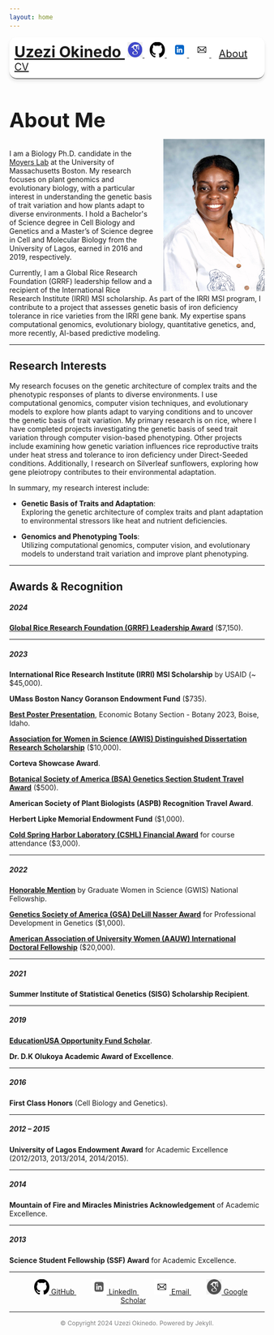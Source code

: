 ```yaml
---
layout: home
---
```


<!-- Top Navigation with Logo Links -->
<div style="background-color: white; padding: 10px; text-align: left; 
            border-bottom: 2px solid grey; border-radius: 15px; 
            box-shadow: 0 4px 6px rgba(0, 0, 0, 0.1);">
  <a href="https://uzezi93.github.io/uzezi-okinedo/" style="font-size: 30px; font-weight: bold;">Uzezi Okinedo
  </a>
  <a href="https://scholar.google.com/citations?user=LJ4IudYAAAAJ&hl=en" target="_blank" style="margin: 0 5px;">
    <img src="assets/googlescholar.jpeg" alt="Google Scholar" style="width: 30px; height: 30px;"/>
  </a>
  <a href="https://github.com/Uzezi93" target="_blank" style="margin: 0 5px;">
    <img src="assets/github.png" alt="GitHub" style="width: 30px; height: 30px;"/>
  </a>
  <a href="https://www.linkedin.com/in/uzezi-okinedo-978bb0110" target="_blank" style="margin: 0 5px;">
    <img src="assets/linked-in.png" alt="LinkedIn" style="width: 30px; height: 30px;"/>
  </a>
  <a href="mailto:Uzezi.Okinedo001@umb.edu" style="margin: 0 5px;">
    <img src="assets/email-logo.jpeg" alt="Email" style="width: 30px; height: 30px;"/>
  </a>
  <a href="https://uzezi93.github.io/uzezi-okinedo/" style="font-size: 20px; margin-left: 10px; margin-right: 10px;">About
  </a>
  <a href="assets/CV.pdf" style="font-size: 20px;">CV
  </a>
</div>


<h2 style="font-size: 40px;">About Me</h2>

<img src="assets/IMG_1496.jpeg" alt="My Photo" style="width: 200px; height: 300px; border-radius: 0; float: right; margin-left: 20px; margin-top: -20px;" />

I am a Biology Ph.D. candidate in the [Moyers Lab](https://www.brookmoyers.com) at the University of Massachusetts Boston. My research focuses on plant genomics and evolutionary biology, with a particular interest in understanding the genetic basis of trait variation and how plants adapt to diverse environments. I hold a Bachelor's of Science degree in Cell Biology and Genetics and a Master’s of Science degree in Cell and Molecular Biology from the University of Lagos, earned in 2016 and 2019, respectively.

Currently, I am a Global Rice Research Foundation (GRRF) leadership fellow and a recipient of the International Rice Research Institute (IRRI) MSI scholarship. As part of the IRRI MSI program, I contribute to a project that assesses genetic basis of iron deficiency tolerance in rice varieties from the IRRI gene bank. My expertise spans computational genomics, evolutionary biology, quantitative genetics, and, more recently, AI-based predictive modeling.

---

## Research Interests

My research focuses on the genetic architecture of complex traits and the phenotypic responses of plants to diverse environments. I use computational genomics, computer vision techniques, and evolutionary models to explore how plants adapt to varying conditions and to uncover the genetic basis of trait variation. My primary research is on rice, where I have completed projects investigating the genetic basis of seed trait variation through computer vision-based phenotyping. Other projects include examining how genetic variation influences rice reproductive traits under heat stress and tolerance to iron deficiency under Direct-Seeded conditions. Additionally, I research on Silverleaf sunflowers, exploring how gene pleiotropy contributes to their environmental adaptation.

In summary, my research interest include:

- **Genetic Basis of Traits and Adaptation**:  
  Exploring the genetic architecture of complex traits and plant adaptation to environmental stressors like heat and nutrient deficiencies.

- **Genomics and Phenotyping Tools**:  
  Utilizing computational genomics, computer vision, and evolutionary models to understand trait variation and improve plant phenotyping.

---

## Awards & Recognition

##### **2024** 
**[Global Rice Research Foundation (GRRF) Leadership Award](https://ricefound.org/award-winners/)** ($7,150).

---

##### **2023** 
**International Rice Research Institute (IRRI) MSI Scholarship** by USAID (~ $45,000).  

**UMass Boston Nancy Goranson Endowment Fund** ($735).  

**[Best Poster Presentation](https://botany.org/home/awards/annual-award-recipients/2023-award-recipients.html)**, Economic Botany Section - Botany 2023, Boise, Idaho.  

**[Association for Women in Science (AWIS) Distinguished Dissertation Research Scholarship](https://awis.org/scholarships/)** ($10,000).  

**Corteva Showcase Award**.  

**[Botanical Society of America (BSA) Genetics Section Student Travel Award](https://botany.org/home/awards/annual-award-recipients/2023-award-recipients.html)** ($500).  

**American Society of Plant Biologists (ASPB) Recognition Travel Award**.  

**Herbert Lipke Memorial Endowment Fund** ($1,000).  

**[Cold Spring Harbor Laboratory (CSHL) Financial Award](https://meetings.cshl.edu/alumni.aspx?course=C-PLAN&year=18)** for course attendance ($3,000).

---

##### **2022** 
**[Honorable Mention](https://www.gwis.org/page/past_fellowships)** by Graduate Women in Science (GWIS) National Fellowship.

**[Genetics Society of America (GSA) DeLill Nasser Award](https://genestogenomes.org/congratulations-to-the-spring-2022-delill-nasser-awardees/)** for Professional Development in Genetics ($1,000).

**[American Association of University Women (AAUW) International Doctoral Fellowship](https://www.aauw.org/fellowships_directory/#rid6616)** ($20,000).

---

##### **2021** 
**Summer Institute of Statistical Genetics (SISG) Scholarship Recipient**.

---

##### **2019** 
**[EducationUSA Opportunity Fund Scholar](https://thenationonlineng.net/u-s-opportunity-funds-scholars-share-experience/#google_vignette)**.

**Dr. D.K Olukoya Academic Award of Excellence**.

---

##### **2016** 
**First Class Honors** (Cell Biology and Genetics).

---

##### **2012 – 2015** 
**University of Lagos Endowment Award** for Academic Excellence (2012/2013, 2013/2014, 2014/2015).

---

##### **2014** 
**Mountain of Fire and Miracles Ministries Acknowledgement** of Academic Excellence.

---

##### **2013** 
**Science Student Fellowship (SSF) Award** for Academic Excellence.


---

<div style="text-align: center;">
  <a href="https://github.com/Uzezi93" target="_blank" style="margin: 0 15px;">
    <img src="assets/github.png" alt="GitHub" style="width: 30px; height: 30px; filter: grayscale(100%);"/>
    GitHub
  </a>
  <a href="https://www.linkedin.com/in/uzezi-okinedo-978bb0110" target="_blank" style="margin: 0 15px;">
    <img src="assets/linked-in.png" alt="LinkedIn" style="width: 30px; height: 30px; filter: grayscale(100%);"/>
    LinkedIn
  </a>
  <a href="mailto:Uzezi.Okinedo001@umb.edu" style="margin: 0 15px;">
    <img src="assets/email-logo.jpeg" alt="Email" style="width: 30px; height: 30px; filter: grayscale(100%);"/>
    Email
  </a>
  <a href="https://scholar.google.com/citations?user=LJ4IudYAAAAJ&hl=en" target="_blank" style="margin: 0 15px;">
    <img src="assets/googlescholar.jpeg" alt="Google Scholar" style="width: 30px; height: 30px; filter: grayscale(100%);"/>
    Google Scholar
  </a>
</div>

---

<div style="text-align: center; color: grey; font-size: 12px;">
  © Copyright 2024 Uzezi Okinedo. Powered by Jekyll.
</div>

